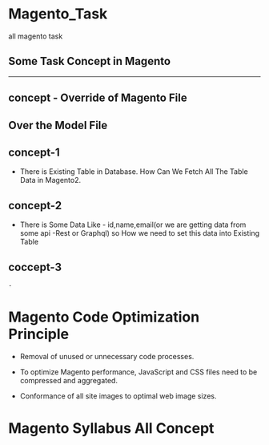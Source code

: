 # Magento_Task
all magento task



## Some Task Concept in Magento
-------------------------------------

concept - Override of Magento File
------------------------------------
Over the Model File 
--------------------



concept-1
----------
 - There is Existing Table in Database. How Can We Fetch All The Table Data in Magento2.
 
 
 
 
 concept-2
 ---------
   - There is Some Data Like - id,name,email(or we are getting data from  some api -Rest or Graphql) so How we need to set this data into Existing Table



coccept-3
---------
    -
    
Magento Code Optimization Principle
===================================
- Removal of unused or unnecessary code processes.

- To optimize Magento performance, JavaScript and CSS files need to be compressed and aggregated.

- Conformance of all site images to optimal web image sizes.




Magento Syllabus All Concept 
============================

    
    
    
    
